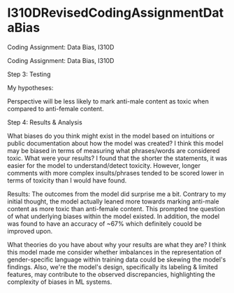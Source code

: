 # I310DRevisedCodingAssignmentDataBias
Coding Assignment: Data Bias, I310D


Coding Assignment: Data Bias, I310D

Step 3: Testing

My hypotheses:

Perspective will be less likely to mark anti-male content as toxic when compared to anti-female content.

Step 4: Results & Analysis

What biases do you think might exist in the model based on intuitions or public documentation about how the model was created? 
I think this model may be biased in terms of measuring what phrases/words are considered toxic. What were your results? I found that the shorter the statements, it was easier for the model to understand/detect toxicity. However, longer comments with more complex insults/phrases tended to be scored lower in terms of toxicity than I would have found. 

Results:
The outcomes from the model did surprise me a bit. Contrary to my initial thought, the model actually leaned more towards marking anti-male content as more toxic than anti-female content. This prompted tne question of what underlying biases within the model existed. In addition, the model was found to have an accuracy of ~67% which definitely couold be improved upon. 

What theories do you have about why your results are what they are? 
I think this model made me consider whether imbalances in the representation of gender-specific language within training data could be skewing the model's findings. Also, we're the model's design, specifically its labeling & limited features, may contribute to the observed discrepancies, highlighting the complexity of biases in ML systems. 

